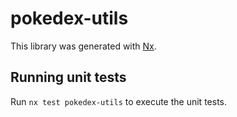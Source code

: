 # pokedex-utils

This library was generated with [Nx](https://nx.dev).

## Running unit tests

Run `nx test pokedex-utils` to execute the unit tests.
